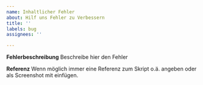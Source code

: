 ```yaml
---
name: Inhaltlicher Fehler
about: Hilf uns Fehler zu Verbessern
title: ''
labels: bug
assignees: ''

---
```


**Fehlerbeschreibung**
Beschreibe hier den Fehler

**Referenz**
Wenn möglich immer eine Referenz zum Skript o.ä. angeben oder als Screenshot mit einfügen.

